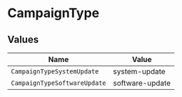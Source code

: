 # CampaignType


## Values

| Name                         | Value                        |
| ---------------------------- | ---------------------------- |
| `CampaignTypeSystemUpdate`   | system-update                |
| `CampaignTypeSoftwareUpdate` | software-update              |